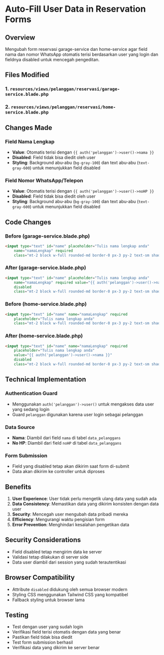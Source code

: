 # Auto-Fill User Data in Reservation Forms

## Overview
Mengubah form reservasi garage-service dan home-service agar field nama dan nomor WhatsApp otomatis terisi berdasarkan user yang login dan fieldnya disabled untuk mencegah pengeditan.

## Files Modified

### 1. `resources/views/pelanggan/reservasi/garage-service.blade.php`
### 2. `resources/views/pelanggan/reservasi/home-service.blade.php`

## Changes Made

### Field Nama Lengkap
- **Value**: Otomatis terisi dengan `{{ auth('pelanggan')->user()->nama }}`
- **Disabled**: Field tidak bisa diedit oleh user
- **Styling**: Background abu-abu (`bg-gray-100`) dan text abu-abu (`text-gray-600`) untuk menunjukkan field disabled

### Field Nomor WhatsApp/Telepon
- **Value**: Otomatis terisi dengan `{{ auth('pelanggan')->user()->noHP }}`
- **Disabled**: Field tidak bisa diedit oleh user
- **Styling**: Background abu-abu (`bg-gray-100`) dan text abu-abu (`text-gray-600`) untuk menunjukkan field disabled

## Code Changes

### Before (garage-service.blade.php)
```html
<input type="text" id="name" placeholder="Tulis nama lengkap anda"
    name="namaLengkap" required
    class="mt-2 block w-full rounded-md border-0 px-3 py-2 text-sm shadow-sm ring-1 ring-orange-300 focus:ring-2 focus:ring-orange-400">
```

### After (garage-service.blade.php)
```html
<input type="text" id="name" placeholder="Tulis nama lengkap anda"
    name="namaLengkap" required value="{{ auth('pelanggan')->user()->nama }}"
    disabled
    class="mt-2 block w-full rounded-md border-0 px-3 py-2 text-sm shadow-sm ring-1 ring-orange-300 focus:ring-2 focus:ring-orange-400 bg-gray-100 text-gray-600">
```

### Before (home-service.blade.php)
```html
<input type="text" id="name" name="namaLengkap" required
    placeholder="Tulis nama lengkap anda"
    class="mt-2 block w-full rounded-md border-0 px-3 py-2 text-sm shadow-sm ring-1 ring-orange-300 focus:ring-2 focus:ring-orange-400">
```

### After (home-service.blade.php)
```html
<input type="text" id="name" name="namaLengkap" required
    placeholder="Tulis nama lengkap anda"
    value="{{ auth('pelanggan')->user()->nama }}"
    disabled
    class="mt-2 block w-full rounded-md border-0 px-3 py-2 text-sm shadow-sm ring-1 ring-orange-300 focus:ring-2 focus:ring-orange-400 bg-gray-100 text-gray-600">
```

## Technical Implementation

### Authentication Guard
- Menggunakan `auth('pelanggan')->user()` untuk mengakses data user yang sedang login
- Guard `pelanggan` digunakan karena user login sebagai pelanggan

### Data Source
- **Nama**: Diambil dari field `nama` di tabel `data_pelanggans`
- **No HP**: Diambil dari field `noHP` di tabel `data_pelanggans`

### Form Submission
- Field yang disabled tetap akan dikirim saat form di-submit
- Data akan dikirim ke controller untuk diproses

## Benefits

1. **User Experience**: User tidak perlu mengetik ulang data yang sudah ada
2. **Data Consistency**: Memastikan data yang dikirim konsisten dengan data user
3. **Security**: Mencegah user mengubah data pribadi mereka
4. **Efficiency**: Mengurangi waktu pengisian form
5. **Error Prevention**: Menghindari kesalahan pengetikan data

## Security Considerations

- Field disabled tetap mengirim data ke server
- Validasi tetap dilakukan di server side
- Data user diambil dari session yang sudah terautentikasi

## Browser Compatibility

- Attribute `disabled` didukung oleh semua browser modern
- Styling CSS menggunakan Tailwind CSS yang kompatibel
- Fallback styling untuk browser lama

## Testing

- Test dengan user yang sudah login
- Verifikasi field terisi otomatis dengan data yang benar
- Pastikan field tidak bisa diedit
- Test form submission berhasil
- Verifikasi data yang dikirim ke server benar 